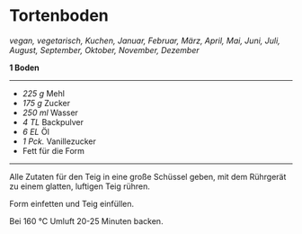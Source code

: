 # Tortenboden

*vegan, vegetarisch, Kuchen, Januar, Februar, März, April, Mai, Juni, Juli, August, September, Oktober, November, Dezember*

**1 Boden**

---

- *225 g* Mehl
- *175 g* Zucker
- *250 ml* Wasser
- *4 TL* Backpulver
- *6 EL* Öl
- *1 Pck.* Vanillezucker
- Fett für die Form

---

Alle Zutaten für den Teig in eine große Schüssel geben, mit dem Rührgerät zu einem glatten, luftigen Teig rühren. 

Form einfetten und Teig einfüllen.

Bei 160 °C Umluft 20-25 Minuten backen.
